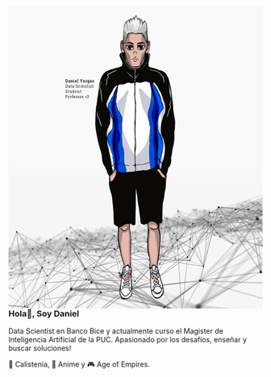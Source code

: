 
<a href=https://github.com/danistenia><img src="https://github.com/danistenia/danistenia/blob/main/Personaje-Dani-600-x-600.jpg" align="left" width="600" height="600"></a>

### Hola👋, Soy Daniel

Data Scientist en Banco Bice y actualmente curso el Magister de Inteligencia Artificial de la PUC.
Apasionado por los desafíos, enseñar y buscar soluciones!

 🌱 Calistenia, 🍙 Anime y 🎮 Age of Empires. 


<!--
**danistenia/danistenia** is a ✨ _special_ ✨ repository because its `README.md` (this file) appears on your GitHub profile.

Here are some ideas to get you started:

- 🔭 I’m currently working on ...
- 🌱 I’m currently learning ...
- 👯 I’m looking to collaborate on ...
- 🤔 I’m looking for help with ...
- 💬 Ask me about ...
- 📫 How to reach me: ...
- 😄 Pronouns: ...
- ⚡ Fun fact: ...
-->
